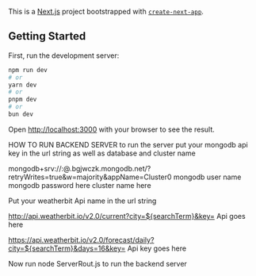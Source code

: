 This is a [Next.js](https://nextjs.org) project bootstrapped with [`create-next-app`](https://nextjs.org/docs/app/api-reference/cli/create-next-app).

## Getting Started

First, run the development server:

```bash
npm run dev
# or
yarn dev
# or
pnpm dev
# or
bun dev
```

Open [http://localhost:3000](http://localhost:3000) with your browser to see the result.


HOW TO RUN BACKEND SERVER
to run the server put your mongodb api key in the url string as well as database and cluster name

mongodb+srv://<Put UserName Here>:<Put Password Here>@<Put ClusterName Here>.bgjwczk.mongodb.net/?retryWrites=true&w=majority&appName=Cluster0
                 mongodb user name    mongodb password here  cluster name here


Put your weatherbit Api name in the url string

http://api.weatherbit.io/v2.0/current?city=${searchTerm}&key=<Put API Key Here>
                                                              Api goes here

https://api.weatherbit.io/v2.0/forecast/daily?city=${searchTerm}&days=16&key=<Put API Key Here>
                                                                              Api key goes here

Now run node ServerRout.js to run the backend server

